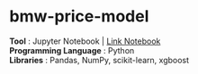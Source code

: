 # bmw-price-model

**Tool** : Jupyter Notebook | [Link Notebook](https://github.com/AmmanSajid1/Netflix-EDA/blob/main/netflix__eda.ipynb)<br>
**Programming Language** : Python <br>
**Libraries** : Pandas, NumPy, scikit-learn, xgboost  <br>
<br>
<br>
